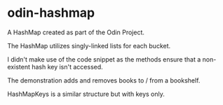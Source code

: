 # odin-hashmap

A HashMap created as part of the Odin Project.

The HashMap utilizes singly-linked lists for each bucket.

I didn't make use of the code snippet as the methods ensure that a non-existent hash key isn't accessed.

The demonstration adds and removes books to / from a bookshelf.

HashMapKeys is a similar structure but with keys only.